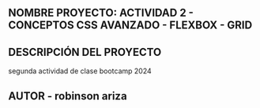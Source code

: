 ## NOMBRE PROYECTO: ACTIVIDAD 2 - CONCEPTOS CSS AVANZADO - FLEXBOX - GRID

## DESCRIPCIÓN DEL PROYECTO

segunda actividad de clase bootcamp 2024

## AUTOR - robinson ariza